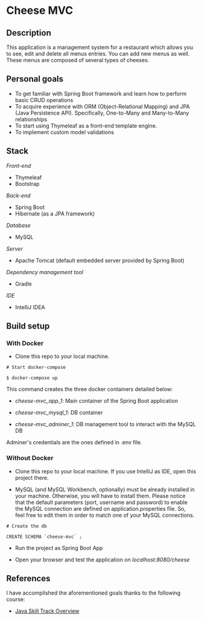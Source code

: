 # Cheese MVC

## Description

This application is a management system for a restaurant which allows you to see, edit and delete all menus entries. You can add new menus as well. These menus are composed of several types of cheeses.

## Personal goals

- To get familiar with Spring Boot framework and learn how to perform basic CRUD operations
- To acquire experience with ORM (Object-Relational Mapping) and JPA (Java Persistence API). Specifically, One-to-Many
and Many-to-Many relationships
- To start using Thymeleaf as a front-end template engine.
- To implement custom model validations

## Stack

*Front-end*
- Thymeleaf
- Bootstrap

*Back-end*
- Spring Boot
- Hibernate (as a JPA framework)

*Database*
- MySQL

*Server*
- Apache Tomcat (default embedded server provided by Spring Boot)

*Dependency management tool*
- Gradle

*IDE*
- IntelliJ IDEA

## Build setup

### With Docker

- Clone this repo to your local machine.
```
# Start docker-compose

$ docker-compose up
```

This command creates the three docker containers detailed below:

- _cheese-mvc_app_1_: Main container of the Spring Boot application

- _cheese-mvc_mysql_1_: DB container

- _cheese-mvc_adminer_1_: DB management tool to interact with the MySQL DB

Adminer's credentials are the ones defined in .env file.


### Without Docker

- Clone this repo to your local machine. If you use IntelliJ as IDE, open this project there.

- MySQL (and MySQL Workbench, optionally) must be already installed in your machine. Otherwise, you will have to install them. Please notice that the default parameters (port, username and password) to enable the MySQL connection are defined on application.properties file. So, feel free to edit them in order to match one of your MySQL connections.

```
# Create the db

CREATE SCHEMA `cheese-mvc` ;
```

- Run the project as Spring Boot App

- Open your browser and test the application on *localhost:8080/cheese*

## References

I have accomplished the aforementioned goals thanks to the following course:

- [Java Skill Track Overview](https://www.youtube.com/watch?v=M1niptdxtIM&list=PLs5n5nYB22fI83_UAFbPLC-Mg9Uc6jeU4)
